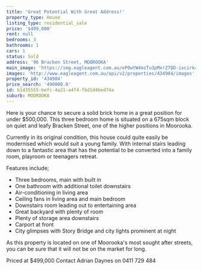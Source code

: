 ```yaml
---
title: 'Great Potential With Great Address!'
property_type: House
listing_type: residential_sale
price: '$499,000'
rent: null
bedrooms: 3
bathrooms: 1
cars: 1
status: Sold
address: '96 Bracken Street, MOOROOKA'
main_image: 'https://img.eagleagent.com.au/eP0wYW4mzTu3pMxrZ7QD-ixcirk=/1280x854/smart/https://s3-us-west-2.amazonaws.com/eagleagent-orig/images/6818826/104974534-image-M.jpg'
images: 'http://www.eagleagent.com.au/api/v2/properties/434904/images'
property_id: '434904'
price_search: '490000.0'
id: b1d35555-befc-4a21-a4f4-fbd1d4bed74a
suburb: MOOROOKA
---
```

Here is your chance to secure a solid brick home in a great position for under $500,000. This three bedroom home is situated on a 675sqm block on quiet and leafy Bracken Street, one of the higher positions in Moorooka.

Currently in its original condition, this house could quite easily be modernised which would suit a young family. With internal stairs leading down to a fantastic area that has the potential to be converted into a family room, playroom or teenagers retreat.

Features include;
- Three bedrooms, main with built in
- One bathroom with additional toilet downstairs
- Air-conditioning in living area
- Ceiling fans in living area and main bedroom
- Downstairs room leading out to entertaining area
- Great backyard with plenty of room
- Plenty of storage area downstairs
- Carport at front
- City glimpses with Story Bridge and city lights prominent at night

As this property is located on one of Moorooka's most sought after streets, you can be sure that it will not be on the market for long.

Priced at $499,000
Contact Adrian Daynes on 0411 729 484
